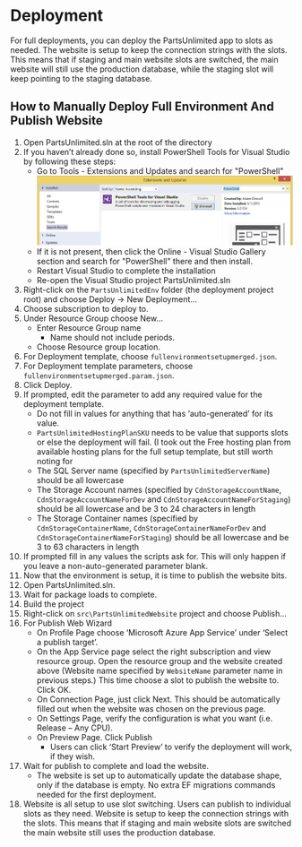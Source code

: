 # Deployment
For full deployments, you can deploy the PartsUnlimited app to slots as needed. The website is setup to keep the connection strings with the slots. This means that if staging and main website slots are switched, the main website will still use the production database, while the staging slot will keep pointing to the staging database.

## How to Manually Deploy Full Environment And Publish Website  
1.	Open PartsUnlimited.sln at the root of the directory
1.	If you haven’t already done so, install PowerShell Tools for Visual Studio by following these steps:
    * Go to Tools - Extensions and Updates and search for "PowerShell"
    ![PowerShell Tools for Visual Studio](./img/PowerShellToolsVS.jpg)
    * If it is not present, then click the Online - Visual Studio Gallery section and search for "PowerShell" there and then install.
    * Restart Visual Studio to complete the installation
    * Re-open the Visual Studio project PartsUnlimited.sln
1.	Right-click on the `PartsUnlimitedEnv` folder (the deployment project root) and choose Deploy -> New Deployment…
1.	Choose subscription to deploy to.
1.	Under Resource Group choose New…
    * Enter Resource Group name
       * Name should not include periods.
    * Choose Resource group location.
1.	For Deployment template, choose `fullenvironmentsetupmerged.json`.
1.	For Deployment template parameters, choose `fullenvironmentsetupmerged.param.json`.
1.	Click Deploy.
1.	If prompted, edit the parameter to add any required value for the deployment template.
    * Do not fill in values for anything that has ‘auto-generated’ for its value.
    * `PartsUnlimitedHostingPlanSKU` needs to be value that supports slots or else the deployment will fail.  (I took out the Free hosting plan from available hosting plans for the full setup template, but still worth noting for
    * The SQL Server name (specified by `PartsUnlimitedServerName`) should be all lowercase
    * The Storage Account names (specified by `CdnStorageAccountName`, `CdnStorageAccountNameForDev` and `CdnStorageAccountNameForStaging`) should be all lowercase and be 3 to 24 characters in length
    * The Storage Container names (specified by `CdnStorageContainerName`, `CdnStorageContainerNameForDev` and `CdnStorageContainerNameForStaging`) should be all lowercase and be 3 to 63 characters in length
1.	If prompted fill in any values the scripts ask for.  This will only happen if you leave a non-auto-generated parameter blank.
1.	Now that the environment is setup, it is time to publish the website bits.
1.	Open PartsUnlimited.sln.
1.	Wait for package loads to complete.
1.	Build the project
1.	Right-click on `src\PartsUnlimitedWebsite` project and choose Publish…
1.	For Publish Web Wizard
    * On Profile Page choose ‘Microsoft Azure App Service’ under ‘Select a publish target’.
    * On the App Service page select the right subscription and view resource group. Open the resource group and the website created above (Website name specified by `WebsiteName` parameter name in previous steps.) This time choose a slot to publish the website to. Click OK.
    * On Connection Page, just click Next.  This should be automatically filled out when the website was chosen on the previous page.
    * On Settings Page, verify the configuration is what you want (i.e. Release – Any CPU).
    * On Preview Page.  Click Publish
        * Users can click ‘Start Preview’ to verify the deployment will work, if they wish.  
1.	Wait for publish to complete and load the website.
    * The website is set up to automatically update the database shape, only if the database is empty.  No extra EF migrations commands needed for the first deployment.
1.	Website is all setup to use slot switching.  Users can publish to individual slots as they need.  Website is setup to keep the connection strings with the slots.  This means that if staging and main website slots are switched the main website still uses the production database.
